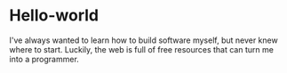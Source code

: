 # Hello-world
I've always wanted to learn how to build software myself, but never knew where to start. Luckily, the web is full of free resources that can turn me into a programmer.
